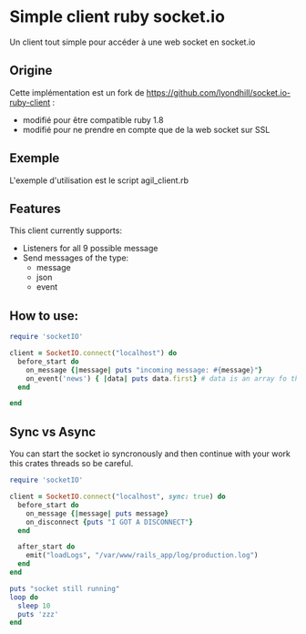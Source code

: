 # Simple client ruby socket.io

Un client tout simple pour accéder à une web socket en socket.io

## Origine

Cette implémentation est un fork de https://github.com/lyondhill/socket.io-ruby-client :

* modifié pour être compatible ruby 1.8
* modifié pour ne prendre en compte que de la web socket sur SSL

## Exemple

L'exemple d'utilisation est le script agil_client.rb

## Features

This client currently supports:

* Listeners for all 9 possible message
* Send messages of the type:
  * message
  * json
  * event

## How to use:

```ruby
require 'socketIO'

client = SocketIO.connect("localhost") do
  before_start do
    on_message {|message| puts "incoming message: #{message}"}
    on_event('news') { |data| puts data.first} # data is an array fo things.
  end

end
```

## Sync vs Async

You can start the socket io syncronously and then continue with your work
this crates threads so be careful.

```ruby
require 'socketIO'

client = SocketIO.connect("localhost", sync: true) do
  before_start do
    on_message {|message| puts message}
    on_disconnect {puts "I GOT A DISCONNECT"}
  end

  after_start do
    emit("loadLogs", "/var/www/rails_app/log/production.log")
  end
end

puts "socket still running"
loop do
  sleep 10
  puts 'zzz'
end
```
